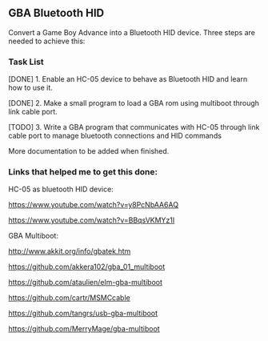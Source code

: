 ## GBA Bluetooth HID ##
Convert a Game Boy Advance into a Bluetooth HID device.
Three steps are needed to achieve this:

### Task List ###
[DONE] 1. Enable an HC-05 device to behave as Bluetooth HID and learn how to use it. 

[DONE] 2. Make a small program to load a GBA rom using multiboot through link cable port.

[TODO] 3. Write a GBA program that communicates with HC-05 through link cable port to manage bluetooth connections and HID commands


More documentation to be added when finished.

### Links that helped me to get this done: ###

HC-05 as bluetooth HID device:

https://www.youtube.com/watch?v=y8PcNbAA6AQ

https://www.youtube.com/watch?v=BBqsVKMYz1I

GBA Multiboot:

http://www.akkit.org/info/gbatek.htm

https://github.com/akkera102/gba_01_multiboot

https://github.com/ataulien/elm-gba-multiboot

https://github.com/cartr/MSMCcable

https://github.com/tangrs/usb-gba-multiboot

https://github.com/MerryMage/gba-multiboot
